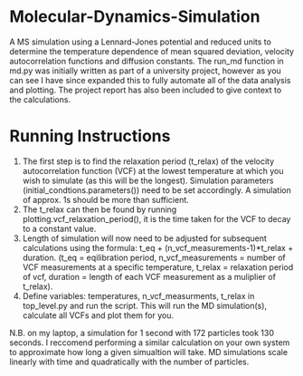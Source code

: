 # Molecular-Dynamics-Simulation
A MS simulation using a Lennard-Jones potential and reduced units to determine the temperature dependence of mean squared deviation, velocity autocorrelation functions and diffusion constants. 
The run_md function in md.py was initially written as part of a university project, however as you can see I have since expanded this to fully automate all of the data analysis and plotting. The project report has also been included to give context to the calculations.

# Running Instructions
1. The first step is to find the relaxation period (t_relax) of the velocity autocorrelation function (VCF) at the lowest temperature at which you wish to simulate (as this will be the longest). Simulation parameters (initial_condtions.parameters()) need to be set accordingly. A simulation of approx. 1s should be more than sufficient.
2. The t_relax can then be found by running plotting.vcf_relaxation_period(), it is the time taken for the VCF to decay to a constant value.
3. Length of simulation will now need to be adjusted for subsequent calculations using the formula: t_eq + (n_vcf_measurements-1)*t_relax + duration. (t_eq = eqilibration period, n_vcf_measurements = number of VCF measurements at a specific temperature, t_relax = relaxation period of vcf, duration = length of each VCF measurement as a muliplier of t_relax).
4. Define variables: temperatures, n_vcf_measurments, t_relax in top_level.py and run the script. This will run the MD simulation(s), calculate all VCFs and plot them for you.

N.B. on my laptop, a simulation for 1 second with 172 particles took 130 seconds. I reccomend performing a similar calculation on your own system to approximate how long a given simualtion will take. MD simulations scale linearly with time and quadratically with the number of particles.
